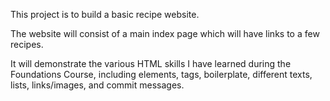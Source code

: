 This project is to build a basic recipe website.

The website will consist of a main index page which will have links to a
few recipes.

It will demonstrate the various HTML skills I have learned during the
Foundations Course, including elements, tags, boilerplate, different texts,
lists, links/images, and commit messages.